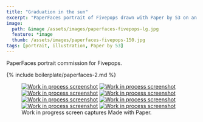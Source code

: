 ```yaml
---
title: "Graduation in the sun"
excerpt: "PaperFaces portrait of Fivepops drawn with Paper by 53 on an iPad."
image: 
  path: &image /assets/images/paperfaces-fivepops-lg.jpg 
  feature: *image
  thumb: /assets/images/paperfaces-fivepops-150.jpg
tags: [portrait, illustration, Paper by 53]
---
```


PaperFaces portrait commission for Fivepops.

{% include boilerplate/paperfaces-2.md %}

<figure class="third">
  <a href="{{ site.url }}/assets/images/paperfaces-fivepops-process-1-lg.jpg"><img src="{{ site.url }}/assets/images/paperfaces-fivepops-process-1-600.jpg" alt="Work in process screenshot"></a>
  <a href="{{ site.url }}/assets/images/paperfaces-fivepops-process-2-lg.jpg"><img src="{{ site.url }}/assets/images/paperfaces-fivepops-process-2-600.jpg" alt="Work in process screenshot"></a>
  <a href="{{ site.url }}/assets/images/paperfaces-fivepops-process-3-lg.jpg"><img src="{{ site.url }}/assets/images/paperfaces-fivepops-process-3-600.jpg" alt="Work in process screenshot"></a>
  <a href="{{ site.url }}/assets/images/paperfaces-fivepops-process-4-lg.jpg"><img src="{{ site.url }}/assets/images/paperfaces-fivepops-process-4-600.jpg" alt="Work in process screenshot"></a>
  <a href="{{ site.url }}/assets/images/paperfaces-fivepops-process-5-lg.jpg"><img src="{{ site.url }}/assets/images/paperfaces-fivepops-process-5-600.jpg" alt="Work in process screenshot"></a>
  <a href="{{ site.url }}/assets/images/paperfaces-fivepops-process-6-lg.jpg"><img src="{{ site.url }}/assets/images/paperfaces-fivepops-process-6-600.jpg" alt="Work in process screenshot"></a>
  <a href="{{ site.url }}/assets/images/paperfaces-fivepops-process-7-lg.jpg"><img src="{{ site.url }}/assets/images/paperfaces-fivepops-process-7-600.jpg" alt="Work in process screenshot"></a>
  <a href="{{ site.url }}/assets/images/paperfaces-fivepops-process-8-lg.jpg"><img src="{{ site.url }}/assets/images/paperfaces-fivepops-process-8-600.jpg" alt="Work in process screenshot"></a>
  <figcaption>Work in progress screen captures Made with Paper.</figcaption>
</figure>